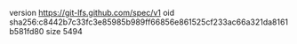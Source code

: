 version https://git-lfs.github.com/spec/v1
oid sha256:c8442b7c33fc3e85985b989ff66856e861525cf233ac66a321da8161b581fd80
size 5494
